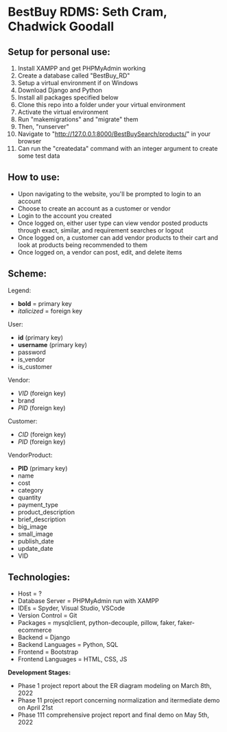 # BestBuy RDMS: Seth Cram, Chadwick Goodall


## **Setup for personal use:**
1. Install XAMPP and get PHPMyAdmin working
2. Create a database called "BestBuy_RD"
3. Setup a virtual environment if on Windows
4. Download Django and Python
5. Install all packages specified below
6. Clone this repo into a folder under your virtual environment
7. Activate the virtual environment
8. Run "makemigrations" and "migrate" them 
9. Then, "runserver"
10. Navigate to "http://127.0.0.1:8000/BestBuySearch/products/" in your browser
11. Can run the "createdata" command with an integer argument to create some test data

## **How to use:**
- Upon navigating to the website, you'll be prompted to login to an account
- Choose to create an account as a customer or vendor
- Login to the account you created
- Once logged on, either user type can view vendor posted products through exact, similar, and requirement searches or logout 
- Once logged on, a customer can add vendor products to their cart and look at products being recommended to them
- Once logged on, a vendor can post, edit, and delete items

## **Scheme:**

Legend: 
- **bold** = primary key
- *italicized* = foreign key

User:
- **id** (primary key)
- **username** (primary key)
- password
- is_vendor
- is_customer

Vendor:
- *VID* (foreign key)
- brand
- *PID* (foreign key)

Customer:
- *CID* (foreign key)
- *PID* (foreign key)

VendorProduct:
- **PID** (primary key)
- name
- cost
- category
- quantity
- payment_type
- product_description
- brief_description
- big_image
- small_image
- publish_date
- update_date
- VID

## **Technologies:**
- Host = ?
- Database Server = PHPMyAdmin run with XAMPP
- IDEs = Spyder, Visual Studio, VSCode
- Version Control = Git
- Packages = mysqlclient, python-decouple, pillow, faker, faker-ecommerce
- Backend = Django
- Backend Languages = Python, SQL 
- Frontend = Bootstrap
- Frontend Languages = HTML, CSS, JS

**Development Stages:**
- Phase 1 project report about the ER diagram modeling on March 8th, 2022
- Phase 11 project report concerning normalization and itermediate demo on April 21st  
- Phase 111 comprehensive project report and final demo on May 5th, 2022 
